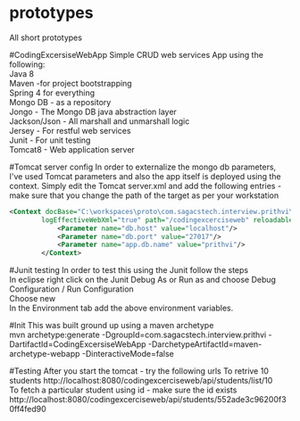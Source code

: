 # prototypes
All short prototypes

#CodingExcersiseWebApp
Simple CRUD web services App using the following:  
   Java 8  
   Maven -for project bootstrapping  
   Spring 4 for everything  
   Mongo DB - as a repository  
   Jongo - The Mongo DB java abstraction layer  
   Jackson/Json - All marshall and unmarshall logic  
   Jersey - For restful web services  
   Junit - For unit testing  
   Tomcat8 - Web application server  
   
#Tomcat server config
In order to externalize the mongo db parameters, I've used Tomcat parameters and also the app itself is deployed using the context. Simply edit the Tomcat server.xml and add the following entries - make sure that you change the path of the target as per your workstation

```xml
<Context docBase="C:\workspaces\proto\com.sagacstech.interview.prithvi\CodingExcersiseWebApp\target\codingexcerciseweb" 
		logEffectiveWebXml="true" path="/codingexcerciseweb" reloadable="true">
			<Parameter name="db.host" value="localhost"/>
			<Parameter name="db.port" value="27017"/>
			<Parameter name="app.db.name" value="prithvi"/>
		</Context>
```
   
#Junit testing
In order to test this using the Junit follow the steps  
In eclipse right click on the Junit Debug As or Run as and choose Debug Configuration / Run Configuration  
Choose new   
In the Environment tab add the above environment variables.  

#Init
This was built ground up using a maven archetype  
 mvn archetype:generate -DgroupId=com.sagacstech.interview.prithvi -DartifactId=CodingExcersiseWebApp -DarchetypeArtifactId=maven-archetype-webapp -DinteractiveMode=false  

#Testing
After you start the tomcat - try the following urls
To retrive 10 students
http://localhost:8080/codingexcerciseweb/api/students/list/10  
To fetch a particular student using id - make sure the id exists
http://localhost:8080/codingexcerciseweb/api/students/552ade3c96200f30ff4fed90  
